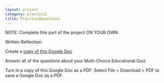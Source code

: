 ```yaml
---
layout: project
category: practice1
title: Practice1Questions
---
```


NOTE: Complete this part of the project ON YOUR OWN.

Written Reflection:

Create a [copy of this Google Doc](https://docs.google.com/document/u/1/d/1BB8P_41wooVqGAvJW9_JWM1394p5x0H8MDDH4vbAZ78/copy)

Answer all of the questions about your Multi-Choice Educational Quiz.

Turn in a copy of this Google Doc as a PDF. Select File > Download > PDF to save a Google Doc as a PDF.
